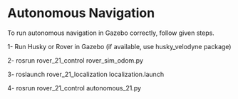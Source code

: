 # Autonomous Navigation

To run autonomous navigation in Gazebo correctly, follow given steps.

1- Run Husky or Rover in Gazebo (if available, use husky_velodyne package)

2- rosrun rover_21_control rover_sim_odom.py

3- roslaunch rover_21_localization localization.launch

4- rosrun rover_21_control autonomous_21.py

